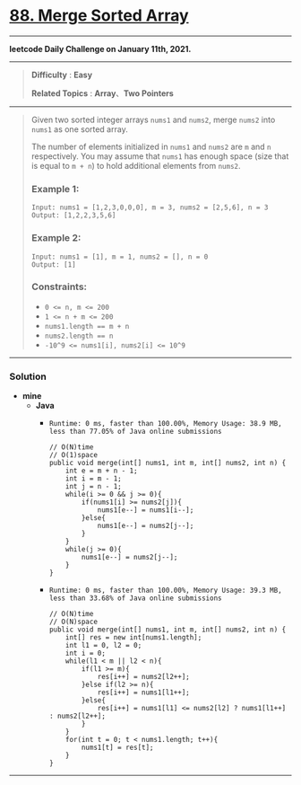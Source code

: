 # [88. Merge Sorted Array](https://leetcode.com/problems/merge-sorted-array/)

---

**leetcode Daily Challenge on January 11th, 2021.**

---

> **Difficulty** : **Easy**
>
> **Related Topics** : **Array**、**Two Pointers**

---

> Given two sorted integer arrays `nums1` and `nums2`, merge `nums2` into `nums1` as one sorted array.
>
> The number of elements initialized in `nums1` and `nums2` are `m` and `n` respectively.
> You may assume that `nums1` has enough space (size that is equal to `m + n`) to hold additional elements from `nums2`.
>
>
>
> ### Example 1:
> ```
> Input: nums1 = [1,2,3,0,0,0], m = 3, nums2 = [2,5,6], n = 3
> Output: [1,2,2,3,5,6]
> ```
>
> ### Example 2:
> ```
> Input: nums1 = [1], m = 1, nums2 = [], n = 0
> Output: [1]
> ```
>
> ### Constraints:
> * `0 <= n, m <= 200`
> * `1 <= n + m <= 200`
> * `nums1.length == m + n`
> * `nums2.length == n`
> * `-10^9 <= nums1[i], nums2[i] <= 10^9`

---


### Solution
* **mine**
  * **Java**
    * `Runtime: 0 ms, faster than 100.00%, Memory Usage: 38.9 MB, less than 77.05% of Java online submissions`
      ```
      // O(N)time
      // O(1)space
      public void merge(int[] nums1, int m, int[] nums2, int n) {
          int e = m + n - 1;
          int i = m - 1;
          int j = n - 1;
          while(i >= 0 && j >= 0){
              if(nums1[i] >= nums2[j]){
                  nums1[e--] = nums1[i--];
              }else{
                  nums1[e--] = nums2[j--];
              }
          }
          while(j >= 0){
              nums1[e--] = nums2[j--];
          }
      }
      ```

    * `Runtime: 0 ms, faster than 100.00%, Memory Usage: 39.3 MB, less than 33.68% of Java online submissions`
      ```
      // O(N)time
      // O(N)space
      public void merge(int[] nums1, int m, int[] nums2, int n) {
          int[] res = new int[nums1.length];
          int l1 = 0, l2 = 0;
          int i = 0;
          while(l1 < m || l2 < n){
              if(l1 >= m){
                  res[i++] = nums2[l2++];
              }else if(l2 >= n){
                  res[i++] = nums1[l1++];
              }else{
                  res[i++] = nums1[l1] <= nums2[l2] ? nums1[l1++] : nums2[l2++];
              }
          }
          for(int t = 0; t < nums1.length; t++){
              nums1[t] = res[t];
          }
      }
      ```

---
